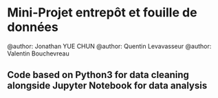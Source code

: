 # Mini-Projet entrepôt et fouille de données

@author: Jonathan YUE CHUN
@author: Quentin Levavasseur
@author: Valentin Bouchevreau

## Code based on Python3 for data cleaning alongside Jupyter Notebook for data analysis
